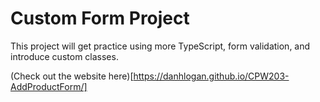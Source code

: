 # Custom Form Project 

This project will get practice using more TypeScript, form validation, and introduce 
custom classes. 

(Check out the website here)[https://danhlogan.github.io/CPW203-AddProductForm/]
